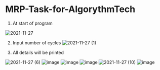 # MRP-Task-for-AlgorythmTech
1. At start of program 
   
![2021-11-27](https://user-images.githubusercontent.com/79008331/143676908-97d9e2e9-9626-4011-9368-054bafe7a935.png)

2. Input number of cycles
 ![2021-11-27 (1)](https://user-images.githubusercontent.com/79008331/143676938-f033f6c1-2af1-4c66-8036-b31028bcc03c.png)
 
3. All details will be printed

![2021-11-27 (6)](https://user-images.githubusercontent.com/79008331/143677004-dd32d7df-49a9-4bbe-bf96-a61800d4c43a.png)
![image](https://user-images.githubusercontent.com/79008331/143677009-ba41ff1f-4238-4e77-b850-ecad100b679b.png)
![image](https://user-images.githubusercontent.com/79008331/143677014-3d00f3bf-3a42-4269-94f5-98743dfb4df3.png)
![image](https://user-images.githubusercontent.com/79008331/143677031-ba12a360-490c-47a9-8575-d57cca3bca4b.png)
![2021-11-27 (10)](https://user-images.githubusercontent.com/79008331/143677049-39e23e2e-73e8-465f-9e67-48c8c1c43c9e.png)
![image](https://user-images.githubusercontent.com/79008331/143677057-8d797882-5cdb-4905-ae0e-603eab139b05.png)
